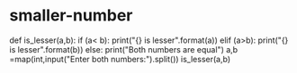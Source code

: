# smaller-number
def is_lesser(a,b):
    if (a< b):
        print("{} is lesser".format(a))
    elif (a>b):
        print("{} is lesser".format(b))
    else:
        print("Both numbers are equal")
a,b =map(int,input("Enter both numbers:").split())
is_lesser(a,b)

